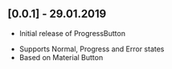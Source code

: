 ## [0.0.1] - 29.01.2019

* Initial release of ProgressButton
- Supports Normal, Progress and Error states
- Based on Material Button